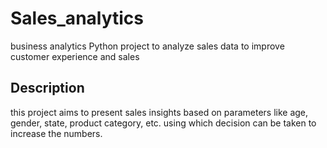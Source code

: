 # Sales_analytics
business analytics
Python project to analyze sales data to improve customer experience and sales

## Description 
this project aims to present sales insights based on parameters like age, gender, state, product category, etc. using which decision can be taken to increase the numbers.

